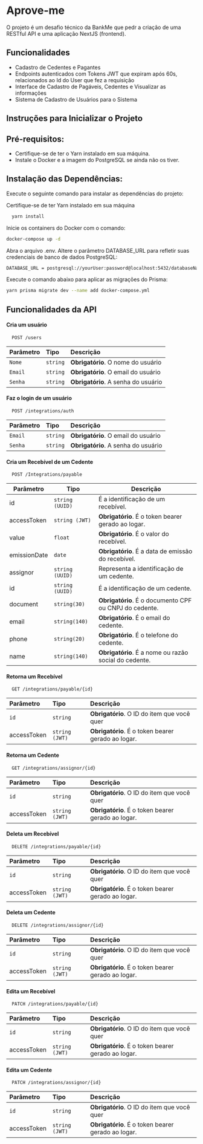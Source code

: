 


    
# Aprove-me 


O projeto é um desafio técnico da BankMe que pedr a criação de uma RESTful API e uma aplicação NextJS (frontend). 




## Funcionalidades

- Cadastro de Cedentes e Pagantes
- Endpoints autenticados com Tokens JWT que expiram após 60s, relacionados ao Id do User que fez a requisição
- Interface de Cadastro de Pagáveis, Cedentes e Visualizar as informações
- Sistema de Cadastro de Usuários para o Sistema



## Instruções para Inicializar o Projeto

## Pré-requisitos:

- Certifique-se de ter o Yarn instalado em sua máquina.
- Instale o Docker e a imagem do PostgreSQL se ainda não os tiver.

## Instalação das Dependências:

Execute o seguinte comando para instalar as dependências do projeto:

Certifique-se de ter Yarn instalado em sua máquina
```bash
  yarn install 
```
Inicie os containers do Docker com o comando:
```bash
docker-compose up -d
```
Abra o arquivo .env.
Altere o parâmetro DATABASE_URL para refletir suas credenciais de banco de dados PostgreSQL:
```bash
DATABASE_URL = postgresql://yourUser:password@localhost:5432/databaseName
```

Execute o comando abaixo para aplicar as migrações do Prisma:
```bash
yarn prisma migrate dev --name add docker-compose.yml
```
## Funcionalidades da API


#### Cria um usuário 

```http
  POST /users

  ```

| Parâmetro   | Tipo       | Descrição                                   |
| :---------- | :--------- | :------------------------------------------ |
| `Nome`      | `string` | **Obrigatório**. O nome do usuário |
| `Email`      | `string` | **Obrigatório**. O email do usuário |
| `Senha`      | `string` | **Obrigatório**. A senha do usuário |

#### Faz o login de um usuário 

```http
  POST /integrations/auth

  ```

| Parâmetro   | Tipo       | Descrição                                   |
| :---------- | :--------- | :------------------------------------------ |
| `Email`      | `string` | **Obrigatório**. O email do usuário |
| `Senha`      | `string` | **Obrigatório**. A senha do usuário |


#### Cria um Recebível de um Cedente 

```http
  POST /Integrations/payable
```

| Parâmetro     | Tipo       | Descrição                               |
|--------------|---------------|-------------------------------------------|
| id           | `string (UUID)` | É a identificação de um recebível.        |
| accessToken          | `string (JWT)` | **Obrigatório**. É o token bearer gerado ao logar.        |
| value        | `float`         | **Obrigatório**. É o valor do recebível.                   |
| emissionDate | `date`          | **Obrigatório**. É a data de emissão do recebível.         |
| assignor     | `string (UUID) `| Representa a identificação de um cedente. |
| id       | `string (UUID)` | É a identificação de um cedente.      |
| document | `string(30)`    | **Obrigatório**. É o documento CPF ou CNPJ do cedente. |
| email    | `string(140)`   | **Obrigatório**. É o email do cedente.                 |
| phone    | `string(20)`    | **Obrigatório**. É o telefone do cedente.              |
| name     | `string(140)`   | **Obrigatório**. É a nome ou razão social do cedente.  |



#### Retorna um Recebível

```http
  GET /integrations/payable/{id}
```

| Parâmetro   | Tipo       | Descrição                                   |
| :---------- | :--------- | :------------------------------------------ |
| `id`      | `string` | **Obrigatório**. O ID do item que você quer |
| accessToken          | `string (JWT)` | **Obrigatório**. É o token bearer gerado ao logar.        |

#### Retorna um Cedente

```http
  GET /integrations/assignor/{id}
```

| Parâmetro   | Tipo       | Descrição                                   |
| :---------- | :--------- | :------------------------------------------ |
| `id`      | `string` | **Obrigatório**. O ID do item que você quer |
| accessToken          | `string (JWT)` | **Obrigatório**. É o token bearer gerado ao logar.        |

#### Deleta um Recebível

```http
  DELETE /integrations/payable/{id}

  ```

| Parâmetro   | Tipo       | Descrição                                   |
| :---------- | :--------- | :------------------------------------------ |
| `id`      | `string` | **Obrigatório**. O ID do item que você quer |
| accessToken          | `string (JWT)` | **Obrigatório**. É o token bearer gerado ao logar.        |

#### Deleta um Cedente

```http
  DELETE /integrations/assignor/{id}

  ```

| Parâmetro   | Tipo       | Descrição                                   |
| :---------- | :--------- | :------------------------------------------ |
| `id`      | `string` | **Obrigatório**. O ID do item que você quer |
| accessToken          | `string (JWT)` | **Obrigatório**. É o token bearer gerado ao logar.        |

#### Edita um Recebível

```http
  PATCH /integrations/payable/{id}

  ```

| Parâmetro   | Tipo       | Descrição                                   |
| :---------- | :--------- | :------------------------------------------ |
| `id`      | `string` | **Obrigatório**. O ID do item que você quer |
| accessToken          | `string (JWT)` | **Obrigatório**. É o token bearer gerado ao logar.        |

#### Edita um  Cedente

```http
  PATCH /integrations/assignor/{id}

  ```

| Parâmetro   | Tipo       | Descrição                                   |
| :---------- | :--------- | :------------------------------------------ |
| `id`      | `string` | **Obrigatório**. O ID do item que você quer |
| accessToken          | `string (JWT)` | **Obrigatório**. É o token bearer gerado ao logar.        |

